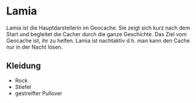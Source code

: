 # Lamia
Lamia ist die Hauptdarstellerin im Geocache. Sie zeigt sich kurz nach dem Start und begleitet die Cacher durch die ganze Geschichte. Das Ziel vom Geocache ist, ihr zu helfen. Lamia ist nachtaktiv d.h. man kann den Cache nur in der Nacht lösen.
## Kleidung
* Rock
* Stiefel
* gestreifter Pullover